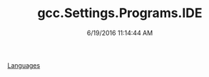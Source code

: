 ﻿---
title: gcc.Settings.Programs.IDE
date: 6/19/2016 11:14:44 AM
---

[Languages](T-gcc.Settings.Programs.IDE.Languages.html)
